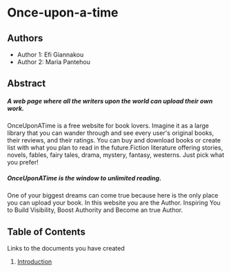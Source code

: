 # Once-upon-a-time

## Authors

- Author 1: Efi Giannakou
- Author 2: Maria Pantehou

## Abstract

##### A web page where all the writers upon the world can upload their own work.
OnceUponATime is a free website for book lovers. Imagine it as a large library that you can wander through and see every user's original books, their reviews, and their ratings. You can buy and download books or create list with what you plan to read in the future.Fiction literature offering stories, novels, fables, fairy tales, drama, mystery, fantasy, westerns. Just pick what you prefer!
##### OnceUponATime is the window to unlimited reading.
One of your biggest dreams can come true because here is the only place you can upload your book. 
In this website you are the Author.
Inspiring You to Build Visibility, Boost Authority and Become an true Author.

## Table of Contents

Links to the documents you have created

  1. [Introduction](https://github.com/efou/Once-upon-a-time/blob/master/documentation/intro.md)

